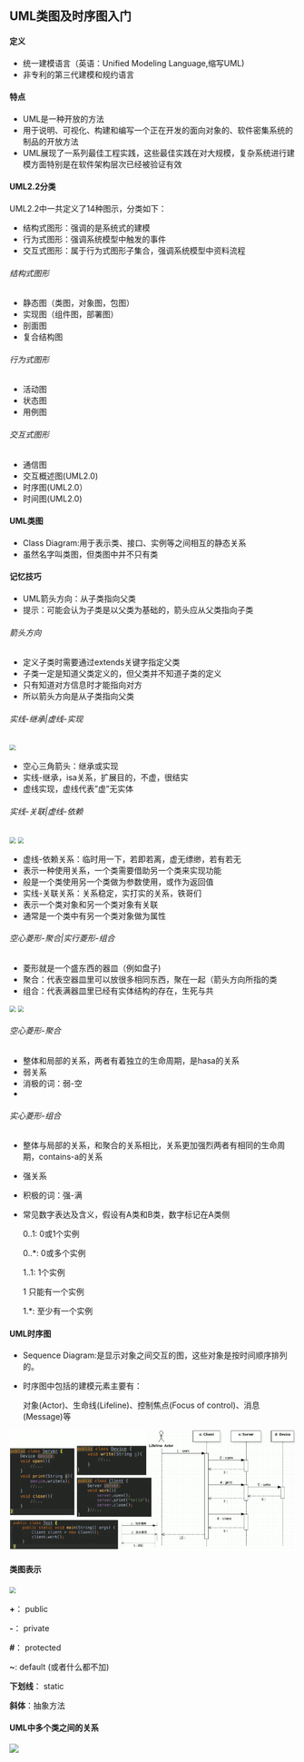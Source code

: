 ## UML类图及时序图入门

#### 定义

* 统一建模语言（英语：Unified Modeling Language,缩写UML)
* 非专利的第三代建模和规约语言

#### 特点

* UML是一种开放的方法
* 用于说明、可视化、构建和编写一个正在开发的面向对象的、软件密集系统的制品的开放方法
* UML展现了一系列最佳工程实践，这些最佳实践在对大规模，复杂系统进行建模方面特别是在软件架构层次已经被验证有效

#### UML2.2分类

UML2.2中一共定义了14种图示，分类如下：

* 结构式图形：强调的是系统式的建模
* 行为式图形：强调系统模型中触发的事件
* 交互式图形：属于行为式图形子集合，强调系统模型中资料流程

###### 结构式图形

* 静态图（类图，对象图，包图）
* 实现图（组件图，部署图）
* 剖面图
* 复合结构图

###### 行为式图形

* 活动图
* 状态图
* 用例图

###### 交互式图形

* 通信图
* 交互概述图(UML2.0)
* 时序图(UML2.0）
* 时间图(UML2.0)

#### UML类图

* Class Diagram:用于表示类、接口、实例等之间相互的静态关系
* 虽然名字叫类图，但类图中并不只有类

#### 记忆技巧

* UML箭头方向：从子类指向父类
* 提示：可能会认为子类是以父类为基础的，箭头应从父类指向子类

###### 箭头方向

* 定义子类时需要通过extends关键字指定父类
* 子类一定是知道父类定义的，但父类并不知道子类的定义
* 只有知道对方信息时才能指向对方
* 所以箭头方向是从子类指向父类

###### 实线-继承|虚线-实现

<img src="../../assets/img/2022-06-06/fast_23-57-17.png" style="zoom:67%;" />

* 空心三角箭头：继承或实现
* 实线-继承，isa关系，扩展目的，不虚，很结实
* 虚线实现，虚线代表”虚”无实体

###### 实线-关联|虚线-依赖

<img src="F:\code_reference\AoLyu.github.io\docs\assets\img\2022-06-07\fast_00-01-08.png" style="zoom:67%;" />

<img src="../../assets/img/2022-06-07/fast_00-04-38.png" style="zoom:67%;" />

* 虚线-依赖关系：临时用一下，若即若离，虚无缥缈，若有若无
* 表示一种使用关系，一个类需要借助另一个类来实现功能
* 般是一个类使用另一个类做为参数使用，或作为返回值
* 实线-关联关系：关系稳定，实打实的关系，铁哥们
* 表示一个类对象和另一个类对象有关联
* 通常是一个类中有另一个类对象做为属性

###### 空心菱形-聚合|实行菱形-组合

* 菱形就是一个盛东西的器皿（例如盘子)
* 聚合：代表空器皿里可以放很多相同东西，聚在一起（箭头方向所指的类
* 组合：代表满器皿里已经有实体结构的存在，生死与共

  

<img src="../../assets/img/2022-06-07/fast_00-07-40.png" style="zoom:67%;" />

<img src="../../assets/img/2022-06-07/fast_00-08-28.png" style="zoom:67%;" />

###### 空心菱形-聚合

* 整体和局部的关系，两者有着独立的生命周期，是hasa的关系
* 弱关系
* 消极的词：弱-空
* 

###### 实心菱形-组合

* 整体与局部的关系，和聚合的关系相比，关系更加强烈两者有相同的生命周期，contains-a的关系

* 强关系

* 积极的词：强-满

* 常见数字表达及含义，假设有A类和B类，数字标记在A类侧

  0..1:  0或1个实例

  0..*: 0或多个实例

  1..1: 1个实例

  1    只能有一个实例

  1.*:  至少有一个实例

#### UML时序图

* Sequence Diagram:是显示对象之间交互的图，这些对象是按时间顺序排列的。

* 时序图中包括的建模元素主要有：

  对象(Actor)、生命线(Lifeline)、控制焦点(Focus of control)、消息(Message)等

![](../../../assets/img/2022-06-07/fast_00-14-57.png)

#### 类图表示

<img src="../../assets/img/2022-06-07/fast_00-18-18.png" style="zoom:67%;" />

**+**： public

**-**： private

**#**： protected

**~**:  default (或者什么都不加)

**下划线**： static

**斜体**：抽象方法

#### UML中多个类之间的关系

![](../../assets/img/2022-06-07/fast_00-24-33.png)

